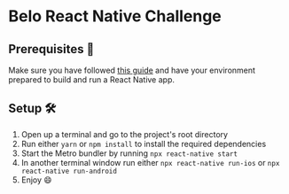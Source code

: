 # Belo React Native Challenge

## Prerequisites 📝

Make sure you have followed [this guide](https://reactnative.dev/docs/environment-setup) and have your environment prepared to build and run a React Native app.

## Setup 🛠

1. Open up a terminal and go to the project's root directory
2. Run either `yarn` or `npm install` to install the required dependencies
3. Start the Metro bundler by running `npx react-native start`
4. In another terminal window run either `npx react-native run-ios` or `npx react-native run-android`
5. Enjoy 😄
